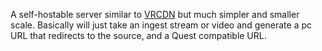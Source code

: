 A self-hostable server similar to [VRCDN](https://vrcdn.live/) but much simpler and smaller scale.  Basically will just take an ingest stream or video and generate a pc URL that redirects to the source, and a Quest compatible URL.
